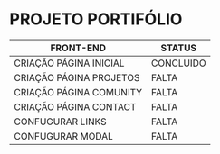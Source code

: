 # PROJETO PORTIFÓLIO
|FRONT-END|STATUS|
|---------|------|
|CRIAÇÃO PÁGINA INICIAL|CONCLUIDO|
|CRIAÇÃO PÁGINA PROJETOS|FALTA|
|CRIAÇÃO PÁGINA COMUNITY|FALTA|
|CRIAÇÃO PÁGINA CONTACT|FALTA|
|CONFUGURAR LINKS|FALTA|
|CONFUGURAR MODAL|FALTA|
